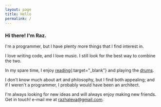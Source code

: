 ```yaml
---
layout: page
title: Hello
permalink: /
---
```


### Hi there! I'm Raz.

I'm a programmer, but I have plenty more things that I find interest in.

I love writing code, and I love music. I still look for the best way to combine the two.

In my spare time, I enjoy [reading](https://www.goodreads.com/user/show/97963653-raz-haleva){:target="_blank"} and playing the [drums](/music).

I don't know much about art and philosophy, but I find both appealing;
and if I weren't a programmer, I probably would have been an architect.

I'm always looking for new ideas and will always enjoy making new friends.
Get in touch! e-mail me at <razhaleva@gmail.com>.
